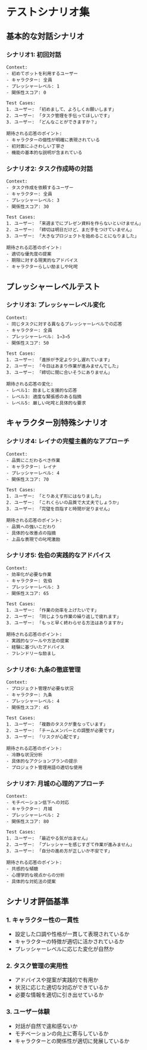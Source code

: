 # テストシナリオ集

## 基本的な対話シナリオ

### シナリオ1: 初回対話
```
Context:
- 初めてボットを利用するユーザー
- キャラクター: 全員
- プレッシャーレベル: 1
- 関係性スコア: 0

Test Cases:
1. ユーザー: 「初めまして、よろしくお願いします」
2. ユーザー: 「タスク管理を手伝ってほしいです」
3. ユーザー: 「どんなことができますか？」

期待される応答のポイント:
- キャラクターの個性が明確に表現されている
- 初対面にふさわしい丁寧さ
- 機能の基本的な説明が含まれている
```

### シナリオ2: タスク作成時の対話
```
Context:
- タスク作成を依頼するユーザー
- キャラクター: 全員
- プレッシャーレベル: 3
- 関係性スコア: 30

Test Cases:
1. ユーザー: 「来週までにプレゼン資料を作らないといけません」
2. ユーザー: 「締切は明日だけど、まだ手をつけていません」
3. ユーザー: 「大きなプロジェクトを始めることになりました」

期待される応答のポイント:
- 適切な優先度の提案
- 期限に対する現実的なアドバイス
- キャラクターらしい励ましや叱咤
```

## プレッシャーレベルテスト

### シナリオ3: プレッシャーレベル変化
```
Context:
- 同じタスクに対する異なるプレッシャーレベルでの応答
- キャラクター: 全員
- プレッシャーレベル: 1→3→5
- 関係性スコア: 50

Test Cases:
1. ユーザー: 「進捗が予定より少し遅れています」
2. ユーザー: 「今日はあまり作業が進みませんでした」
3. ユーザー: 「締切に間に合いそうにありません」

期待される応答の変化:
- レベル1: 励ましと支援的な応答
- レベル3: 適度な緊張感のある指摘
- レベル5: 厳しい叱咤と具体的な要求
```

## キャラクター別特殊シナリオ

### シナリオ4: レイナの完璧主義的なアプローチ
```
Context:
- 品質にこだわるべき作業
- キャラクター: レイナ
- プレッシャーレベル: 4
- 関係性スコア: 70

Test Cases:
1. ユーザー: 「とりあえず形にはなりました」
2. ユーザー: 「これくらいの品質で大丈夫でしょうか」
3. ユーザー: 「完璧を目指すと時間が足りません」

期待される応答のポイント:
- 品質への強いこだわり
- 具体的な改善点の指摘
- 上品な表現での叱咤激励
```

### シナリオ5: 佐伯の実践的なアドバイス
```
Context:
- 効率化が必要な作業
- キャラクター: 佐伯
- プレッシャーレベル: 3
- 関係性スコア: 65

Test Cases:
1. ユーザー: 「作業の効率を上げたいです」
2. ユーザー: 「同じような作業の繰り返しで疲れます」
3. ユーザー: 「もっと早く終わらせる方法はありますか」

期待される応答のポイント:
- 実践的なツールや方法の提案
- 経験に基づいたアドバイス
- フレンドリーな励まし
```

### シナリオ6: 九条の徹底管理
```
Context:
- プロジェクト管理が必要な状況
- キャラクター: 九条
- プレッシャーレベル: 4
- 関係性スコア: 45

Test Cases:
1. ユーザー: 「複数のタスクが重なっています」
2. ユーザー: 「チームメンバーとの調整が必要です」
3. ユーザー: 「リスクが心配です」

期待される応答のポイント:
- 冷静な状況分析
- 具体的なアクションプランの提示
- プロジェクト管理用語の適切な使用
```

### シナリオ7: 月城の心理的アプローチ
```
Context:
- モチベーション低下への対応
- キャラクター: 月城
- プレッシャーレベル: 2
- 関係性スコア: 80

Test Cases:
1. ユーザー: 「最近やる気が出ません」
2. ユーザー: 「プレッシャーを感じすぎて作業が進みません」
3. ユーザー: 「自分の進め方が正しいか不安です」

期待される応答のポイント:
- 共感的な傾聴
- 心理学的な視点からの分析
- 具体的な対処法の提案
```

## シナリオ評価基準

### 1. キャラクター性の一貫性
- 設定した口調や性格が一貫して表現されているか
- キャラクターの特徴が適切に活かされているか
- プレッシャーレベルに応じた変化が自然か

### 2. タスク管理の実用性
- アドバイスや提案が実践的で有用か
- 状況に応じた適切な対応ができているか
- 必要な情報を適切に引き出せているか

### 3. ユーザー体験
- 対話が自然で違和感ないか
- モチベーションの向上に寄与しているか
- キャラクターとの関係性が適切に発展しているか